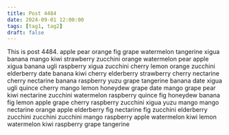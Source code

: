 ```yaml
---
title: Post 4484
date: 2024-09-01 12:00:00
tags: [tag1, tag2]
draft: false
---
```

This is post 4484.
apple
pear
orange
fig
grape
watermelon
tangerine
xigua
banana
mango
kiwi
strawberry
zucchini
orange
watermelon
pear
apple
xigua
banana
ugli
raspberry
xigua
zucchini
cherry
lemon
orange
zucchini
elderberry
date
banana
kiwi
cherry
elderberry
strawberry
cherry
nectarine
cherry
nectarine
banana
raspberry
yuzu
grape
tangerine
banana
date
xigua
ugli
quince
cherry
mango
lemon
honeydew
grape
date
mango
grape
pear
kiwi
nectarine
zucchini
watermelon
raspberry
quince
fig
honeydew
banana
fig
lemon
apple
grape
cherry
raspberry
zucchini
xigua
yuzu
mango
mango
nectarine
orange
apple
elderberry
fig
nectarine
fig
zucchini
elderberry
zucchini
zucchini
zucchini
mango
raspberry
apple
watermelon
kiwi
lemon
watermelon
kiwi
raspberry
grape
tangerine
